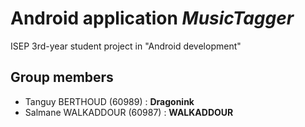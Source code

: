 # Android application *MusicTagger*

ISEP 3rd-year student project in "Android development"

## Group members

- Tanguy BERTHOUD (60989) : **Dragonink**
- Salmane WALKADDOUR (60987) : **WALKADDOUR**
